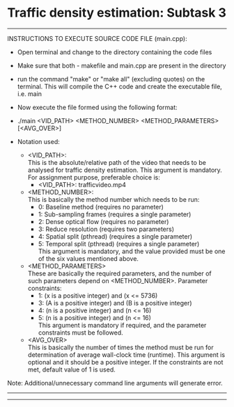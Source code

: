 # Traffic density estimation: Subtask 3

--------------------------------------------------------------------------------
INSTRUCTIONS TO EXECUTE SOURCE CODE FILE (main.cpp):
- Open terminal and change to the directory containing the code files
- Make sure that both - makefile and main.cpp are present in the directory
- run the command "make" or "make all" (excluding quotes) on the terminal.
  This will compile the C++ code and create the executable file, i.e. main
- Now execute the file formed using the following format:
- ./main <VID_PATH> <METHOD_NUMBER> <METHOD_PARAMETERS> [<AVG_OVER>]

- Notation used:
  - <VID_PATH>:   
     This is the absolute/relative path of the video that needs to be 
     analysed for traffic density estimation. This argument is mandatory.
     For assignment purpose, preferable choice is:  
	- <VID_PATH>: trafficvideo.mp4  
  - <METHOD_NUMBER>:  
	   This is basically the method number which needs to be run:  
     - 0: Baseline method (requires no parameter)  
     - 1: Sub-sampling frames (requires a single parameter)  
     - 2: Dense optical flow (requires no parameter)  
     - 3: Reduce resolution (requires two parameters)  
     - 4: Spatial split (pthread) (requires a single parameter)  
     - 5: Temporal split (pthread) (requires a single parameter)  
     This argument is mandatory, and the value provided must be one of the
     six values mentioned above.  
  - <METHOD_PARAMETERS>  
     These are basically the required parameters, and the number of such
     parameters depend on <METHOD_NUMBER>. Parameter constraints:  
     - 1: (x is a positive integer) and (x <= 5736)
     - 3: (A is a positive integer) and (B is a positive integer)  
     - 4: (n is a positive integer) and (n <= 16)  
     - 5: (n is a positive integer) and (n <= 16)  
    This argument is mandatory if required, and the parameter constraints must
    be followed.  
  - <AVG_OVER>   
     This is basically the number of times the method must be run for determination
     of average wall-clock time (runtime). This argument is optional and it should
     be a positive integer. If the constraints are not met, default value of 1 is
     used.  

Note: Additional/unnecessary command line arguments will generate error.       

--------------------------------------------------------------------------------

--------------------------------------------------------------------------------

